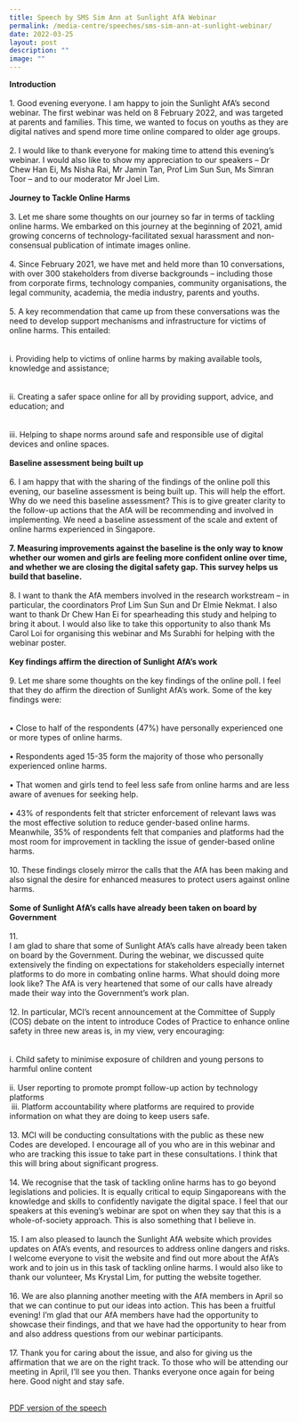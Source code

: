 ```yaml
---
title: Speech by SMS Sim Ann at Sunlight AfA Webinar
permalink: /media-centre/speeches/sms-sim-ann-at-sunlight-webinar/
date: 2022-03-25
layout: post
description: ""
image: ""
---
```

<strong>Introduction</strong><br>
<br>
1.<span style="white-space: pre;">		</span>Good evening everyone. I am happy to join the Sunlight AfA’s second webinar. The first webinar was held on 8 February 2022, and was targeted at parents and families. This time, we wanted to focus on youths as they are digital natives and spend more time online compared to older age groups.&nbsp;<br>
<br>
2.<span style="white-space: pre;">		</span>I would like to thank everyone for making time to attend this evening’s webinar. I would also like to show my appreciation to our speakers – Dr Chew Han Ei, Ms Nisha Rai, Mr Jamin Tan, Prof Lim Sun Sun, Ms Simran Toor – and to our moderator Mr Joel Lim.&nbsp;<br>
<br>
<strong>Journey to Tackle Online Harms&nbsp;</strong><br>
<br>
3.<span style="white-space: pre;">		</span>Let me share some thoughts on our journey so far in terms of tackling online harms. We embarked on this journey at the beginning of 2021, amid growing concerns of technology-facilitated sexual harassment and non-consensual publication of intimate images online.&nbsp;<br>
<br>
4.<span style="white-space: pre;">		</span>Since February 2021, we have met and held more than 10 conversations, with over 300 stakeholders from diverse backgrounds – including those from corporate firms, technology companies, community organisations, the legal community, academia, the media industry, parents and youths.&nbsp;<br>
<br>
5.<span style="white-space: pre;">		</span>A key recommendation that came up from these conversations was the need to develop support mechanisms and infrastructure for victims of online harms. This entailed:&nbsp;<br>
<br>
<span style="white-space: pre;">		</span>i.<span style="white-space: pre;">	</span>Providing help to victims of online harms by making available tools, knowledge and assistance;&nbsp;<br>
<br>
<span style="white-space: pre;">		</span>ii.<span style="white-space: pre;">	</span>Creating a safer space online for all by providing support, advice, and education; and<br>
<br>
<span style="white-space: pre;">		</span>iii.<span style="white-space: pre;">	</span>Helping to shape norms around safe and responsible use of digital devices and online spaces.<br>
<br>
<strong>Baseline assessment being built up&nbsp;</strong><br>
<br>
6.<span style="white-space: pre;">		</span>I am happy that with the sharing of the findings of the online poll this evening, our baseline assessment is being built up. This will help the effort. Why do we need this baseline assessment? This is to give greater clarity to the follow-up actions that the AfA will be recommending and involved in implementing. We need a baseline assessment of the scale and extent of online harms experienced in Singapore.<br>
<br>
<strong>7.<span style="white-space: pre;">		</span>Measuring improvements against the baseline is the only way to know whether our women and girls are feeling more confident online over time, and whether we are closing the digital safety gap. This survey helps us build that baseline.&nbsp;</strong><br>
<br>
8.<span style="white-space: pre;">		</span>I want to thank the AfA members involved in the research workstream – in particular, the coordinators Prof Lim Sun Sun and Dr Elmie Nekmat. I also want to thank Dr Chew Han Ei for spearheading this study and helping to bring it about. I would also like to take this opportunity to also thank Ms Carol Loi for organising this webinar and Ms Surabhi for helping with the webinar poster.<br>
<br>
<strong>Key findings affirm the direction of Sunlight AfA’s work&nbsp;</strong><br>
<br>
9.<span style="white-space: pre;">		</span>Let me share some thoughts on the key findings of the online poll. I feel that they do affirm the direction of Sunlight AfA’s work. Some of the key findings were:<br>
<br>
<span style="white-space: pre;">		</span>•<span style="white-space: pre;">	</span>Close to half of the respondents (47%) have personally experienced one or more types of online harms.&nbsp;<br>
<span style="white-space: pre;">		</span>•<span style="white-space: pre;">	</span>Respondents aged 15-35 form the majority of those who personally experienced online harms.&nbsp;<br>
<span style="white-space: pre;">		</span>•<span style="white-space: pre;">	</span>That women and girls tend to feel less safe from online harms and are less aware of avenues for seeking help.<br>
<span style="white-space: pre;">		</span>•<span style="white-space: pre;">	</span>43% of respondents felt that stricter enforcement of relevant laws was the most effective solution to reduce gender-based online harms. Meanwhile, 35% of respondents felt that companies and platforms had the most room for improvement in tackling the issue of gender-based online harms.<br>
<br>
10.<span style="white-space: pre;">		</span>These findings closely mirror the calls that the AfA has been making and also signal the desire for enhanced measures to protect users against online harms.<br>
<br>
<strong>Some of Sunlight AfA’s calls have already been taken on board by Government</strong><br>
<br>
11.<span style="white-space: pre;">		</span>I am glad to share that some of Sunlight AfA’s calls have already been taken on board by the Government. During the webinar, we discussed quite extensively the finding on expectations for stakeholders especially internet platforms to do more in combating online harms. What should doing more look like? The AfA is very heartened that some of our calls have already made their way into the Government’s work plan.<br>
<br>
12.<span style="white-space: pre;">		</span>In particular, MCI’s recent announcement at the Committee of Supply (COS) debate on the intent to introduce Codes of Practice to enhance online safety in three new areas is, in my view, very encouraging:<br>
<br>
<span style="white-space: pre;">		</span>i.<span style="white-space: pre;">	</span>Child safety to minimise exposure of children and young persons to harmful online content<br>
<span style="white-space: pre;">		</span>ii.<span style="white-space: pre;">	</span>User reporting to promote prompt follow-up action by technology platforms<br>
<span style="white-space: pre;">		</span>iii.<span> </span>Platform accountability where platforms are required to provide information on what they are doing to keep users safe.&nbsp;<br>
<br>
13.<span style="white-space: pre;">		</span>MCI will be conducting consultations with the public as these new Codes are developed. I encourage all of you who are in this webinar and who are tracking this issue to take part in these consultations. I think that this will bring about significant progress.&nbsp;<br>
<br>
14.<span style="white-space: pre;">		</span>We recognise that the task of tackling online harms has to go beyond legislations and policies. It is equally critical to equip Singaporeans with the knowledge and skills to confidently navigate the digital space. I feel that our speakers at this evening’s webinar are spot on when they say that this is a whole-of-society approach. This is also something that I believe in.&nbsp;<br>
<br>
15.<span style="white-space: pre;">		</span>I am also pleased to launch the Sunlight AfA website which provides updates on AfA’s events, and resources to address online dangers and risks. I welcome everyone to visit the website and find out more about the AfA’s work and to join us in this task of tackling online harms. I would also like to thank our volunteer, Ms Krystal Lim, for putting the website together.&nbsp;<br>
<br>
16.<span style="white-space: pre;">		</span>We are also planning another meeting with the AfA members in April so that we can continue to put our ideas into action. This has been a fruitful evening! I’m glad that our AfA members have had the opportunity to showcase their findings, and that we have had the opportunity to hear from and also address questions from our webinar participants.&nbsp;<br>
<br>
17.<span style="white-space: pre;">		</span>Thank you for caring about the issue, and also for giving us the affirmation that we are on the right track. To those who will be attending our meeting in April, I’ll see you then. Thanks everyone once again for being here. Good night and stay safe.<br>
<br>

[PDF version of the speech]()